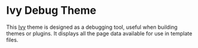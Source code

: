 # Ivy Debug Theme

[1]: https://github.com/dmulholl/ivy

This [Ivy][1] theme is designed as a debugging tool, useful when building themes or plugins.
It displays all the page data available for use in template files.
